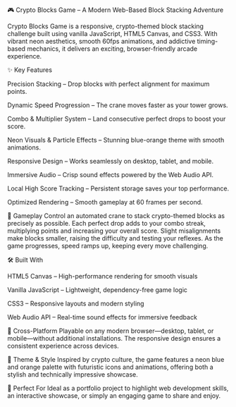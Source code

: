 🎮 Crypto Blocks Game – A Modern Web-Based Block Stacking Adventure

Crypto Blocks Game is a responsive, crypto-themed block stacking challenge built using vanilla JavaScript, HTML5 Canvas, and CSS3. With vibrant neon aesthetics, smooth 60fps animations, and addictive timing-based mechanics, it delivers an exciting, browser-friendly arcade experience.

✨ Key Features

Precision Stacking – Drop blocks with perfect alignment for maximum points.

Dynamic Speed Progression – The crane moves faster as your tower grows.

Combo & Multiplier System – Land consecutive perfect drops to boost your score.

Neon Visuals & Particle Effects – Stunning blue-orange theme with smooth animations.

Responsive Design – Works seamlessly on desktop, tablet, and mobile.

Immersive Audio – Crisp sound effects powered by the Web Audio API.

Local High Score Tracking – Persistent storage saves your top performance.

Optimized Rendering – Smooth gameplay at 60 frames per second.

🎯 Gameplay
Control an automated crane to stack crypto-themed blocks as precisely as possible. Each perfect drop adds to your combo streak, multiplying points and increasing your overall score. Slight misalignments make blocks smaller, raising the difficulty and testing your reflexes. As the game progresses, speed ramps up, keeping every move challenging.

🛠 Built With

HTML5 Canvas – High-performance rendering for smooth visuals

Vanilla JavaScript – Lightweight, dependency-free game logic

CSS3 – Responsive layouts and modern styling

Web Audio API – Real-time sound effects for immersive feedback

📱 Cross-Platform
Playable on any modern browser—desktop, tablet, or mobile—without additional installations. The responsive design ensures a consistent experience across devices.

🎨 Theme & Style
Inspired by crypto culture, the game features a neon blue and orange palette with futuristic icons and animations, offering both a stylish and technically impressive showcase.

🚀 Perfect For
Ideal as a portfolio project to highlight web development skills, an interactive showcase, or simply an engaging game to share and enjoy.

